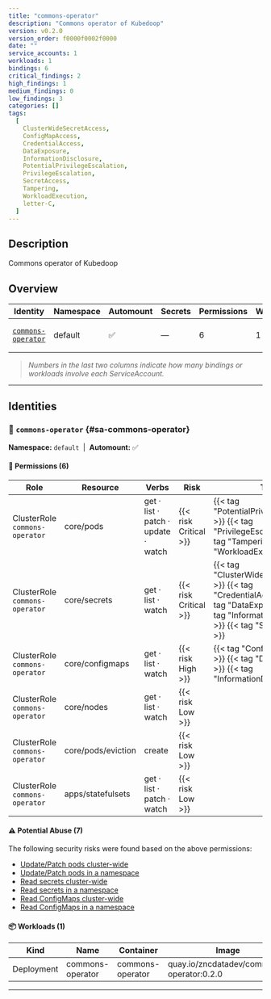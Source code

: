 ```yaml
---
title: "commons-operator"
description: "Commons operator of Kubedoop"
version: v0.2.0
version_order: f0000f0002f0000
date: ""
service_accounts: 1
workloads: 1
bindings: 6
critical_findings: 2
high_findings: 1
medium_findings: 0
low_findings: 3
categories: []
tags:
  [
    ClusterWideSecretAccess,
    ConfigMapAccess,
    CredentialAccess,
    DataExposure,
    InformationDisclosure,
    PotentialPrivilegeEscalation,
    PrivilegeEscalation,
    SecretAccess,
    Tampering,
    WorkloadExecution,
    letter-C,
  ]
---
```


## Description

Commons operator of Kubedoop

## Overview

| Identity                                   | Namespace | Automount | Secrets | Permissions | Workloads | Risk                    |
| ------------------------------------------ | --------- | --------- | ------- | ----------- | --------- | ----------------------- |
| [`commons-operator`](#sa-commons-operator) | default   | ✅        | —       | 6           | 1         | {{< risk "Critical" >}} |

> _Numbers in the last two columns indicate how many bindings or workloads involve each ServiceAccount._

---

## Identities

### 🤖 `commons-operator` {#sa-commons-operator}

**Namespace:** `default`  |  **Automount:** ✅

#### 🔑 Permissions (6)

| Role                           | Resource           | Verbs                               | Risk                  | Tags                                                                                                                                                           |
| ------------------------------ | ------------------ | ----------------------------------- | --------------------- | -------------------------------------------------------------------------------------------------------------------------------------------------------------- |
| ClusterRole `commons-operator` | core/pods          | get · list · patch · update · watch | {{< risk Critical >}} | {{< tag "PotentialPrivilegeEscalation" >}} {{< tag "PrivilegeEscalation" >}} {{< tag "Tampering" >}} {{< tag "WorkloadExecution" >}}                           |
| ClusterRole `commons-operator` | core/secrets       | get · list · watch                  | {{< risk Critical >}} | {{< tag "ClusterWideSecretAccess" >}} {{< tag "CredentialAccess" >}} {{< tag "DataExposure" >}} {{< tag "InformationDisclosure" >}} {{< tag "SecretAccess" >}} |
| ClusterRole `commons-operator` | core/configmaps    | get · list · watch                  | {{< risk High >}}     | {{< tag "ConfigMapAccess" >}} {{< tag "DataExposure" >}} {{< tag "InformationDisclosure" >}}                                                                   |
| ClusterRole `commons-operator` | core/nodes         | get · list · watch                  | {{< risk Low >}}      |                                                                                                                                                                |
| ClusterRole `commons-operator` | core/pods/eviction | create                              | {{< risk Low >}}      |                                                                                                                                                                |
| ClusterRole `commons-operator` | apps/statefulsets  | get · list · patch · watch          | {{< risk Low >}}      |                                                                                                                                                                |

#### ⚠️ Potential Abuse (7)

The following security risks were found based on the above permissions:

- [Update/Patch pods cluster-wide](/rules/1008)
- [Update/Patch pods in a namespace](/rules/1009)
- [Read secrets cluster-wide](/rules/1010)
- [Read secrets in a namespace](/rules/1011)
- [Read ConfigMaps cluster-wide](/rules/1022)
- [Read ConfigMaps in a namespace](/rules/1023)

#### 📦 Workloads (1)

| Kind       | Name             | Container        | Image                                     |
| ---------- | ---------------- | ---------------- | ----------------------------------------- |
| Deployment | commons-operator | commons-operator | quay.io/zncdatadev/commons-operator:0.2.0 |

---
